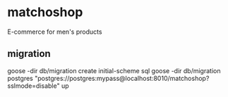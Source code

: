 # matchoshop
E-commerce for men's products

## migration
goose -dir db/migration create initial-scheme sql
goose -dir db/migration postgres "postgres://postgres:mypass@localhost:8010/matchoshop?sslmode=disable" up